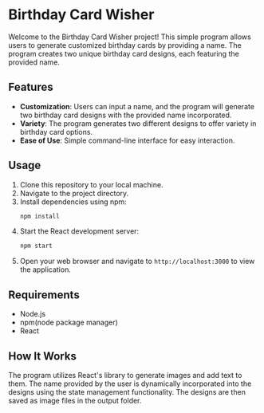 # Birthday Card Wisher

Welcome to the Birthday Card Wisher project! This simple program allows users to generate customized birthday cards by providing a name. The program creates two unique birthday card designs, each featuring the provided name.

## Features

- **Customization**: Users can input a name, and the program will generate two birthday card designs with the provided name incorporated.
- **Variety**: The program generates two different designs to offer variety in birthday card options.
- **Ease of Use**: Simple command-line interface for easy interaction.
  
## Usage

1. Clone this repository to your local machine.
2. Navigate to the project directory.
3. Install dependencies using npm:
    ```sh
    npm install
    ```
4. Start the React development server:
    ```sh
    npm start
    ```
5. Open your web browser and navigate to `http://localhost:3000` to view the application.


## Requirements

- Node.js
- npm(node package manager)
- React

## How It Works

The program utilizes React's library to generate images and add text to them. The name provided by the user is dynamically incorporated into the designs using the state management functionality. The designs are then saved as image files in the output folder.

